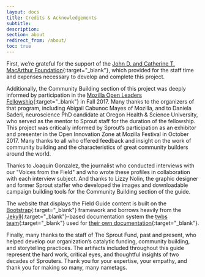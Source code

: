 ```yaml
---
layout: docs
title: Credits & Acknowledgements
subtitle:
description:
section: about
redirect_from: /about/
toc: true
---
```


First, we’re grateful for the support of the [John D. and Catherine T. MacArthur Foundation](https://www.macfound.org/){:target="_blank"}, which provided for the staff time and expenses necessary to develop and complete this project.

Additionally, the Community Building section of this project was deeply informed by participation in the [Mozilla Open Leaders Fellowship](https://foundation.mozilla.org/opportunity/mozilla-open-leaders/){:target="_blank"} in Fall 2017. Many thanks to the organizers of that program, including Abigail Cabunoc Mayes of Mozilla, and to Daniela Saderi, neuroscience PhD candidate at Oregon Health & Science University, who served as the mentor to Sprout staff for the duration of the fellowship. This project was critically informed by Sprout’s participation as an exhibitor and presenter in the Open Innovation Zone at Mozilla Festival in October 2017. Many thanks to all who offered feedback and insight on the work of community building and the characteristics of great community builders around the world.

Thanks to Joaquin Gonzalez, the journalist who conducted interviews with our "Voices from the Field" and who wrote these profiles in collaboration with each interview subject. And thanks to Lizzy Nolin, the graphic designer and former Sprout staffer who developed the images and downloadable campaign building tools for the Community Building section of the guide.

The website that displays the Field Guide content is built on the [Bootstrap](https://getbootstrap.com/){:target="_blank"} framework and borrows heavily from the [Jekyll](https://jekyllrb.com/){:target="_blank"}-based documentation system the [twbs team](https://github.com/twbs/){:target="_blank"} used for [their own documentation](https://getbootstrap.com/docs/){:target="_blank"}.

Finally, many thanks to the staff of The Sprout Fund, past and present, who helped develop our organization’s catalytic funding, community building, and storytelling practices. The artifacts included throughout this guide represent the hard work, critical eyes, and thoughtful insights of two decades of Sprouters. Thank you for your expertise, your empathy, and thank you for making so many, many nametags.
